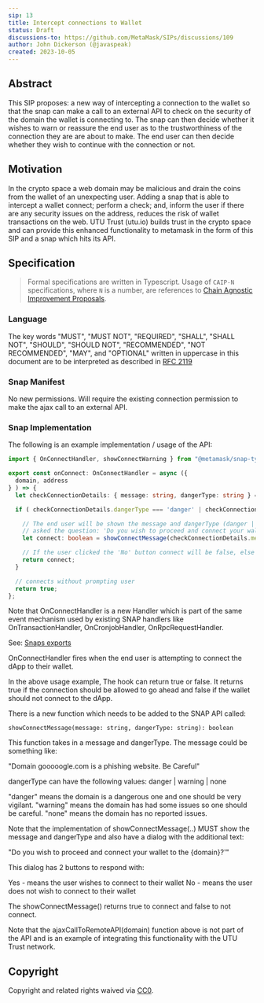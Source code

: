 ```yaml
---
sip: 13
title: Intercept connections to Wallet
status: Draft
discussions-to: https://github.com/MetaMask/SIPs/discussions/109
author: John Dickerson (@javaspeak)
created: 2023-10-05
---
```


## Abstract

This SIP proposes: a new way of intercepting a connection to the wallet so that the snap can make a call to an external API to check on the security of the domain the wallet is connecting to. The snap can then decide whether it wishes to warn or reassure the end user as to the trustworthiness of the connection they are are about to make.  The end user can then decide whether they wish to continue with the connection or not.

## Motivation

In the crypto space a web domain may be malicious and drain the coins from the wallet of an unexpecting user.  Adding a snap that is able to intercept a wallet connect; perform a check; and, inform the user if there are any security issues on the address, reduces the risk of wallet transactions on the web.  UTU Trust (utu.io) builds trust in the crypto space and can provide this enhanced functionality to metamask in the form of this SIP and a snap which hits its API.

## Specification

> Formal specifications are written in Typescript. Usage of `CAIP-N` specifications, where `N` is a number, are references to [Chain Agnostic Improvement Proposals](https://github.com/ChainAgnostic/CAIPs).

### Language

The key words "MUST", "MUST NOT", "REQUIRED", "SHALL", "SHALL NOT",
"SHOULD", "SHOULD NOT", "RECOMMENDED", "NOT RECOMMENDED", "MAY", and
"OPTIONAL" written in uppercase in this document are to be interpreted as described in [RFC 2119](https://www.ietf.org/rfc/rfc2119.txt)

### Snap Manifest

No new permissions.  Will require the existing connection permission to make the ajax call to an external API.

### Snap Implementation

The following is an example implementation / usage of the API:

```typescript
import { OnConnectHandler, showConnectWarning } from "@metamask/snap-types";

export const onConnect: OnConnectHandler = async ({ 
  domain, address 
} ) => {
  let checkConnectionDetails: { message: string, dangerType: string } = ajaxCallToRemoteAPI(domain);

  if ( checkConnectionDetails.dangerType === 'danger' | checkConnectionDetails.dangerType === 'warn' ) {

    // The end user will be shown the message and dangerType (danger | warming | none) and also be 
    // asked the question: 'Do you wish to proceed and connect your wallet to the {domain}?'
    let connect: boolean = showConnectMessage(checkConnectionDetails.message, checkConnectionDetails.dangerType );

    // If the user clicked the 'No' button connect will be false, else true.
    return connect;
  }

  // connects without prompting user
  return true;
};
```

Note that OnConnectHandler is a new Handler which is part of the same event mechanism used by 
existing SNAP handlers like OnTransactionHandler, OnCronjobHandler, OnRpcRequestHandler.

See: [Snaps exports](https://docs.metamask.io/snaps/reference/exports/)

OnConnectHandler fires when    the end user is attempting to connect the dApp to their wallet.

In the above usage example, The hook can return true or false.  It returns true if the connection
should be allowed to go ahead and false if the wallet should not connect to the dApp.

There is a new function which needs to be added to the SNAP API called:

    showConnectMessage(message: string, dangerType: string): boolean

This function takes in a message and dangerType.  The message could be something like:

"Domain gooooogle.com is a phishing website.  Be Careful"

dangerType can have the following values:   danger | warning | none

"danger" means the domain is a dangerous one and one should be very vigilant.
"warning" means the domain has had some issues so one should be careful.
"none" means the domain has no reported issues.

Note that the implementation of showConnectMessage(..) MUST show the message and dangerType and also have a dialog with the additional text:

"Do you wish to proceed and connect your wallet to the {domain}?'"

This dialog has 2 buttons to respond with:

Yes - means the user wishes to connect to their wallet
No - means the user does not wish to connect to their wallet

The showConnectMessage() returns true to connect and false to not connect.

Note that the ajaxCallToRemoteAPI(domain) function above is not part of the API and is an example
of integrating this functionality with the UTU Trust network.

## Copyright

Copyright and related rights waived via [CC0](../LICENSE).
